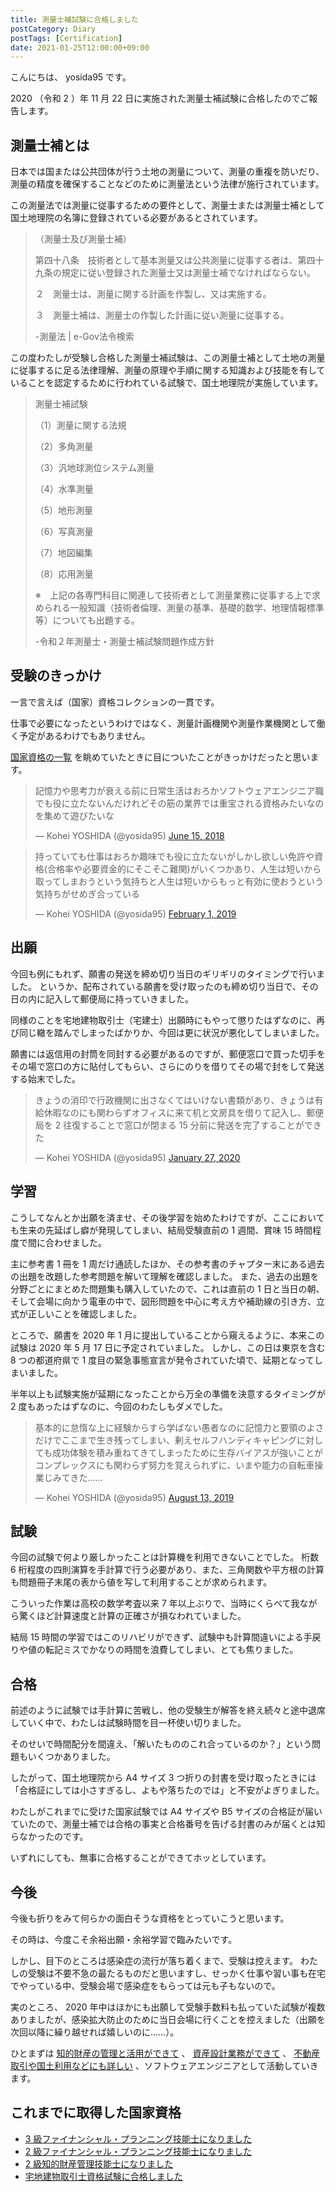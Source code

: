 ```yaml
---
title: 測量士補試験に合格しました
postCategory: Diary
postTags: [Certification]
date: 2021-01-25T12:00:00+09:00
---
```


こんにちは、 yosida95 です。

2020 （令和 2 ）年 11 月 22 日に実施された測量士補試験に合格したのでご報告します。

## 測量士補とは

日本では国または公共団体が行う土地の測量について、測量の重複を防いだり、測量の精度を確保することなどのために測量法という法律が施行されています。

この測量法では測量に従事するための要件として、測量士または測量士補として国土地理院の名簿に登録されている必要があるとされています。

> （測量士及び測量士補）
>
> 第四十八条　技術者として基本測量又は公共測量に従事する者は、第四十九条の規定に従い登録された測量士又は測量士補でなければならない。
>
> ２　測量士は、測量に関する計画を作製し、又は実施する。
>
> ３　測量士補は、測量士の作製した計画に従い測量に従事する。
>
> <p class="attribution">-測量法 | e-Gov法令検索</p>

この度わたしが受験し合格した測量士補試験は、この測量士補として土地の測量に従事するに足る法律理解、測量の原理や手順に関する知識および技能を有していることを認定するために行われている試験で、国土地理院が実施しています。

> 測量士補試験
>
> （1）測量に関する法規
>
> （2）多角測量
>
> （3）汎地球測位システム測量
>
> （4）水準測量
>
> （5）地形測量
>
> （6）写真測量
>
> （7）地図編集
>
> （8）応用測量
>
> ※　上記の各専門科目に関連して技術者として測量業務に従事する上で求められる一般知識（技術者倫理、測量の基準、基礎的数学、地理情報標準等）についても出題する。
>
> <p class="attribution">-令和２年測量士・測量士補試験問題作成方針</p>

## 受験のきっかけ

一言で言えば（国家）資格コレクションの一貫です。

仕事で必要になったというわけではなく、測量計画機関や測量作業機関として働く予定があるわけでもありません。

[国家資格の一覧](http://www.shikakude.com/paje/kokkashikaku.html#k11) を眺めていたときに目についたことがきっかけだったと思います。

<blockquote class="twitter-tweet"><p lang="ja" dir="ltr">記憶力や思考力が衰える前に日常生活はおろかソフトウェアエンジニア職でも役に立たないんだけれどその筋の業界では重宝される資格みたいなのを集めて遊びたいな</p>&mdash; Kohei YOSHIDA (@yosida95) <a href="https://twitter.com/yosida95/status/1007619068348600320?ref_src=twsrc%5Etfw">June 15, 2018</a></blockquote>
<blockquote class="twitter-tweet"><p lang="ja" dir="ltr">持っていても仕事はおろか趣味でも役に立たないがしかし欲しい免許や資格(合格率や必要資金的にそこそこ難関)がいくつかあり、人生は短いから取ってしまおうという気持ちと人生は短いからもっと有効に使おうという気持ちがせめぎ合っている</p>&mdash; Kohei YOSHIDA (@yosida95) <a href="https://twitter.com/yosida95/status/1091365080279613441?ref_src=twsrc%5Etfw">February 1, 2019</a></blockquote>

## 出願

今回も例にもれず、願書の発送を締め切り当日のギリギリのタイミングで行いました。
というか、配布されている願書を受け取ったのも締め切り当日で、その日の内に記入して郵便局に持っていきました。

同様のことを宅地建物取引士（宅建士）出願時にもやって懲りたはずなのに、再び同じ轍を踏んでしまったばかりか、今回は更に状況が悪化してしまいました。

願書には返信用の封筒を同封する必要があるのですが、郵便窓口で買った切手をその場で窓口の方に貼付してもらい、さらにのりを借りてその場で封をして発送する始末でした。

<blockquote class="twitter-tweet"><p lang="ja" dir="ltr">きょうの消印で行政機関に出さなくてはいけない書類があり、きょうは有給休暇なのにも関わらずオフィスに来て机と文房具を借りて記入し、郵便局を 2 往復することで窓口が閉まる 15 分前に発送を完了することができた</p>&mdash; Kohei YOSHIDA (@yosida95) <a href="https://twitter.com/yosida95/status/1221717548510531585?ref_src=twsrc%5Etfw">January 27, 2020</a></blockquote>

## 学習

こうしてなんとか出願を済ませ、その後学習を始めたわけですが、ここにおいても生来の先延ばし癖が発現してしまい、結局受験直前の 1 週間、賞味 15 時間程度で間に合わせました。

主に参考書 1 冊を 1 周だけ通読したほか、その参考書のチャプター末にある過去の出題を改題した参考問題を解いて理解を確認しました。
また、過去の出題を分野ごとにまとめた問題集も購入していたので、これは直前の 1 日と当日の朝、そして会場に向かう電車の中で、図形問題を中心に考え方や補助線の引き方、立式が正しいことを確認しました。

ところで、願書を 2020 年 1 月に提出していることから窺えるように、本来この試験は 2020 年 5 月 17 日に予定されていました。
しかし、この日は東京を含む 8 つの都道府県で 1 度目の緊急事態宣言が発令されていた頃で、延期となってしまいました。

半年以上も試験実施が延期になったことから万全の準備を決意するタイミングが 2 度もあったはずなのに、今回のわたしもダメでした。

<blockquote class="twitter-tweet"><p lang="ja" dir="ltr">基本的に怠惰な上に経験からすら学ばない愚者なのに記憶力と要領のよさだけでここまで生き残ってしまい、剰えセルフハンディキャピングに対しても成功体験を積み重ねてきてしまったために生存バイアスが強いことがコンプレックスにも関わらず努力を覚えられずに、いまや能力の自転車操業じみてきた……</p>&mdash; Kohei YOSHIDA (@yosida95) <a href="https://twitter.com/yosida95/status/1161209416361709569?ref_src=twsrc%5Etfw">August 13, 2019</a></blockquote>

## 試験

今回の試験で何より厳しかったことは計算機を利用できないことでした。
桁数 6 桁程度の四則演算を手計算で行う必要があり、また、三角関数や平方根の計算も問題冊子末尾の表から値を写して利用することが求められます。

こういった作業は高校の数学考査以来 7 年以上ぶりで、当時にくらべて我ながら驚くほど計算速度と計算の正確さが損なわれていました。

結局 15 時間の学習ではこのリハビリができず、試験中も計算間違いによる手戻りや値の転記ミスでかなりの時間を浪費してしまい、とても焦りました。

## 合格

前述のように試験では手計算に苦戦し、他の受験生が解答を終え続々と途中退席していく中で、わたしは試験時間を目一杯使い切りました。

そのせいで時間配分を間違え、「解いたもののこれ合っているのか？」という問題もいくつかありました。

したがって、国土地理院から A4 サイズ 3 つ折りの封書を受け取ったときには「合格証にしては小さすぎるし、よもや落ちたのでは」と不安がよぎりました。

わたしがこれまでに受けた国家試験では A4 サイズや B5 サイズの合格証が届いていたので、測量士補では合格の事実と合格番号を告げる封書のみが届くとは知らなかったのです。

いずれにしても、無事に合格することができてホッとしています。

## 今後

今後も折りをみて何らかの面白そうな資格をとっていこうと思います。

その時は、今度こそ余裕出願・余裕学習で臨みたいです。

しかし、目下のところは感染症の流行が落ち着くまで、受験は控えます。
わたしの受験は不要不急の最たるものだと思いますし、せっかく仕事や習い事も在宅でやっている中、受験会場で感染症をもらっては元も子もないので。

実のところ、 2020 年中はほかにも出願して受験手数料も払っていた試験が複数ありましたが、感染拡大防止のために当日会場に行くことを控えました（出願を次回以降に繰り越せれば嬉しいのに……）。

ひとまずは [知的財産の管理と活用ができて](/2019/09/02/2nd-grade-certified-specialist-of-intellectual-property-management.html) 、 [資産設計業務ができて](/2019/10/21/2nd-grade-certified-skilled-professional-of-financial-planning.html) 、 [不動産取引や国土利用などにも詳しい](/2019/12/04/real-estate-transaction-agent.html) 、ソフトウェアエンジニアとして活動していきます。

## これまでに取得した国家資格

- [3 級ファイナンシャル・プランニング技能士になりました](/2019/07/03/be-a-financial-planner.html)
- [2 級ファイナンシャル・プランニング技能士になりました](/2019/10/21/2nd-grade-certified-skilled-professional-of-financial-planning.html)
- [2 級知的財産管理技能士になりました](/2019/09/02/2nd-grade-certified-specialist-of-intellectual-property-management.html)
- [宅地建物取引士資格試験に合格しました](/2019/12/04/real-estate-transaction-agent.html)
